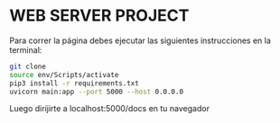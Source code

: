 # WEB SERVER PROJECT

Para correr la página debes ejecutar las siguientes instrucciones en la terminal:

```sh
git clone
source env/Scripts/activate
pip3 install -r requirements.txt
uvicorn main:app --port 5000 --host 0.0.0.0
```

Luego dirijirte a localhost:5000/docs en tu navegador